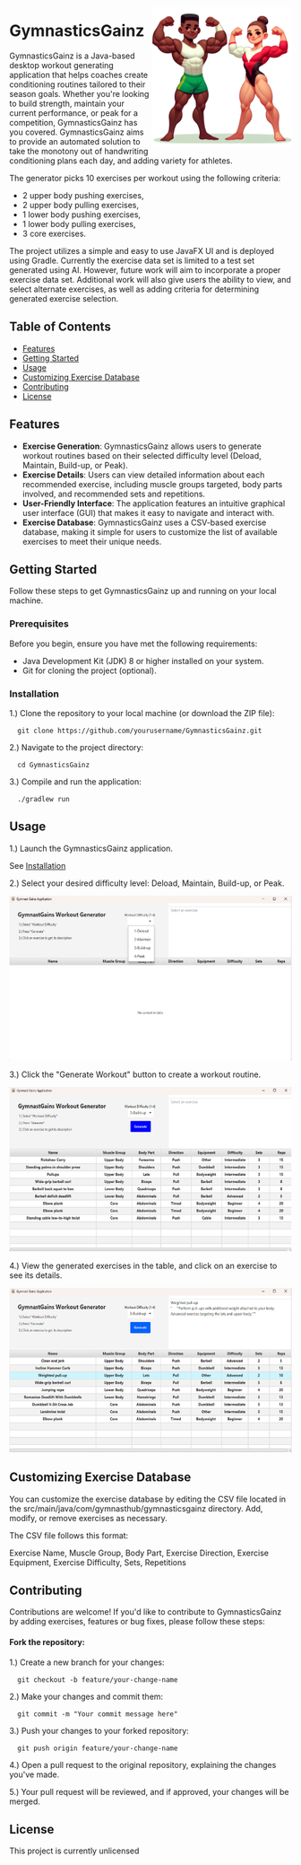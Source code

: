 <a href="GymnasticsGainz"><img src="src/main/resources/Images/img2.png" align="right" height="250" width="250" ></a>
# GymnasticsGainz

GymnasticsGainz is a Java-based desktop workout generating application that helps coaches create conditioning routines tailored to their season goals. Whether you're looking to build strength, maintain your current performance, or peak for a competition, GymnasticsGainz has you covered. 
GymnasticsGainz aims to provide an automated solution to take the monotony out of handwriting conditioning plans each day, and adding variety for athletes.

The generator picks 10 exercises per workout using the following criteria:

 * 2 upper body pushing exercises,
 * 2 upper body pulling exercises,
 * 1 lower body pushing exercises,
 * 1 lower body pulling exercises,
 * 3 core exercises.
   
The project utilizes a simple and easy to use JavaFX UI and is deployed using Gradle. Currently the exercise data set is limited to a test set generated using AI. However, future work will aim to incorporate a proper exercise data set.  Additional work will also give users the ability to view, and select alternate exercises, as well as adding criteria for determining generated exercise selection.  



## Table of Contents

- [Features](#features)
- [Getting Started](#getting-started)
- [Usage](#usage)
- [Customizing Exercise Database](#customizing-exercise-database)
- [Contributing](#contributing)
- [License](#license)

## Features

- **Exercise Generation**: GymnasticsGainz allows users to generate workout routines based on their selected difficulty level (Deload, Maintain, Build-up, or Peak).
- **Exercise Details**: Users can view detailed information about each recommended exercise, including muscle groups targeted, body parts involved, and recommended sets and repetitions.
- **User-Friendly Interface**: The application features an intuitive graphical user interface (GUI) that makes it easy to navigate and interact with.
- **Exercise Database**: GymnasticsGainz uses a CSV-based exercise database, making it simple for users to customize the list of available exercises to meet their unique needs.

## Getting Started

Follow these steps to get GymnasticsGainz up and running on your local machine.

### Prerequisites

Before you begin, ensure you have met the following requirements:

- Java Development Kit (JDK) 8 or higher installed on your system.
- Git for cloning the project (optional).

### Installation

1.) Clone the repository to your local machine (or download the ZIP file):
 
      git clone https://github.com/yourusername/GymnasticsGainz.git
   
2.) Navigate to the project directory:

      cd GymnasticsGainz

3.) Compile and run the application:

      ./gradlew run

## Usage
1.)  Launch the GymnasticsGainz application.

   See [Installation](#Installation)

2.)  Select your desired difficulty level: Deload, Maintain, Build-up, or Peak.

<a href="SelectDificulty"><img src="src/main/resources/Images/SelectDifficulty.png"  height="293" width="572" ></a>

3.)  Click the "Generate Workout" button to create a workout routine.

<a href="GenerateWorkout"><img src="src/main/resources/Images/GenerateWorkout.png"  height="293" width="572" ></a>

4.)  View the generated exercises in the table, and click on an exercise to see its details.

<a href="ExerciseDescription"><img src="src/main/resources/Images/ExerciseDescription.png"  height="293" width="572" ></a>

## Customizing Exercise Database
You can customize the exercise database by editing the CSV file located in the src/main/java/com/gymnasthub/gymnasticsgainz directory. Add, modify, or remove exercises as necessary.

The CSV file follows this format:

Exercise Name, Muscle Group, Body Part, Exercise Direction, Exercise Equipment, Exercise Difficulty, Sets, Repetitions

## Contributing
Contributions are welcome! If you'd like to contribute to GymnasticsGainz by adding exercises, features or bug fixes, please follow these steps:


 #### Fork the repository:

1.) Create a new branch for your changes:

      git checkout -b feature/your-change-name


2.) Make your changes and commit them:

      git commit -m "Your commit message here"

3.) Push your changes to your forked repository:

      git push origin feature/your-change-name


4.) Open a pull request to the original repository, explaining the changes you've made.

5.) Your pull request will be reviewed, and if approved, your changes will be merged.

## License
This project is currently unlicensed 
